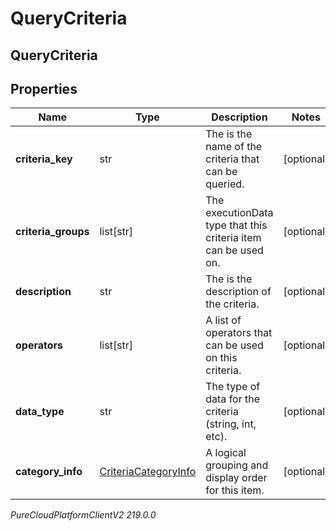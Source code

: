 # QueryCriteria

## QueryCriteria

## Properties

|Name | Type | Description | Notes|
|------------ | ------------- | ------------- | -------------|
| **criteria_key** | str | The is the name of the criteria that can be queried. | [optional] |
| **criteria_groups** | list[str] | The executionData type that this criteria item can be used on. | [optional] |
| **description** | str | The is the description of the criteria. | [optional] |
| **operators** | list[str] | A list of operators that can be used on this criteria. | [optional] |
| **data_type** | str | The type of data for the criteria (string, int, etc). | [optional] |
| **category_info** | [CriteriaCategoryInfo](CriteriaCategoryInfo) | A logical grouping and display order for this item. | [optional] |



_PureCloudPlatformClientV2 219.0.0_
